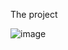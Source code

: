 The project



![image](https://github.com/zezindev/responsiveness-css-grid/assets/106349802/efa36e60-a91a-452f-bd61-6defade08686)
